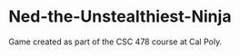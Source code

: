 Ned-the-Unstealthiest-Ninja
===========================

Game created as part of the CSC 478 course at Cal Poly.
